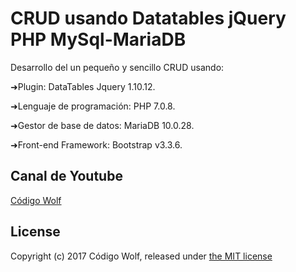 # CRUD usando Datatables jQuery PHP MySql-MariaDB
Desarrollo del un pequeño y sencillo CRUD usando:

➜Plugin: DataTables Jquery 1.10.12.

➜Lenguaje de programación: PHP 7.0.8.

➜Gestor de base de datos: MariaDB 10.0.28.

➜Front-end Framework: Bootstrap v3.3.6.

## Canal de Youtube

[Código Wolf](https://www.youtube.com/user/ProgramandoBrothers)

## License

Copyright (c) 2017 Código Wolf, released under [the MIT license](https://github.com/CodigoWolf/Datatables-jQuery-PHP-MySql-MariaDB-CRUD/blob/master/LICENSE)
